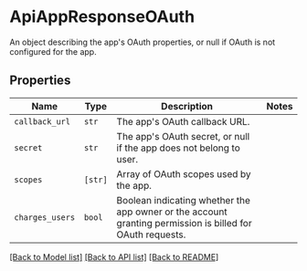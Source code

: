 # ApiAppResponseOAuth

An object describing the app&#39;s OAuth properties, or null if OAuth is not configured for the app.

## Properties

| Name | Type | Description | Notes |
| ---- | ---- | ----------- | ----- |
| `callback_url` | ```str``` |  The app&#39;s OAuth callback URL.  |  |
| `secret` | ```str``` |  The app&#39;s OAuth secret, or null if the app does not belong to user.  |  |
| `scopes` | ```[str]``` |  Array of OAuth scopes used by the app.  |  |
| `charges_users` | ```bool``` |  Boolean indicating whether the app owner or the account granting permission is billed for OAuth requests.  |  |


[[Back to Model list]](../README.md#documentation-for-models) [[Back to API list]](../README.md#documentation-for-api-endpoints) [[Back to README]](../README.md)


